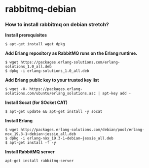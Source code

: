 # rabbitmq-debian
### How to install rabbitmq on debian stretch?

**Install prerequisites**
```
$ apt-get install wget dpkg
```

**Add Erlang repository as RabbitMQ runs on the Erlang runtime.**
```
$ wget https://packages.erlang-solutions.com/erlang-solutions_1.0_all.deb
$ dpkg -i erlang-solutions_1.0_all.deb
```

**Add Erlang public key to your trusted key list**
```
$ wget -O- https://packages.erlang-solutions.com/ubuntu/erlang_solutions.asc | apt-key add -
```

**Install Socat (for SOcket CAT)**
```
$ apt-get update && apt-get install -y socat
```

**Install Erlang**
```
$ wget http://packages.erlang-solutions.com/debian/pool/erlang-nox_19.3-1~debian~jessie_all.deb
$ dpkg -i erlang-nox_19.3-1~debian~jessie_all.deb 
$ apt-get install -f -y
```

**Install RabbitMQ server**
```
apt-get install rabbitmq-server
```
